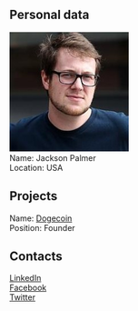 ## Personal data
 ![Jackson Palmer photo](../people/photo/jackson_palmer.jpg)  
Name:  Jackson Palmer  
Location: USA 
## Projects 
Name: [Dogecoin](../projects/dogecoin.md)  
Position: Founder
## Contacts
[LinkedIn](https://www.linkedin.com/in/jacksonpalmer/)  
[Facebook](https://www.facebook.com/ummjackson?ref=br_rs)  
[Twitter](https://twitter.com/ummjackson)  
